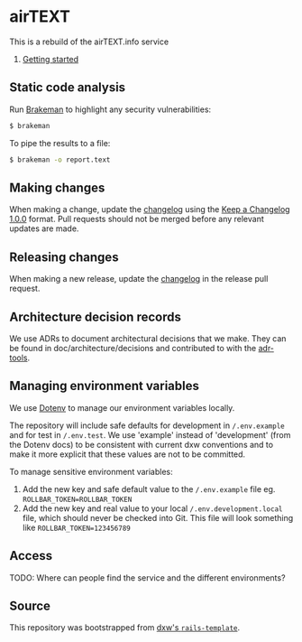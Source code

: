 # airTEXT

This is a rebuild of the airTEXT.info service

1. [Getting started](/doc/getting-started.md)

## Static code analysis

Run [Brakeman](https://brakemanscanner.org/) to highlight any security
vulnerabilities:

```bash
$ brakeman
```

To pipe the results to a file:

```bash
$ brakeman -o report.text
```

## Making changes

When making a change, update the [changelog](CHANGELOG.md) using the
[Keep a Changelog 1.0.0](https://keepachangelog.com/en/1.0.0/) format. Pull
requests should not be merged before any relevant updates are made.

## Releasing changes

When making a new release, update the [changelog](CHANGELOG.md) in the release
pull request.

## Architecture decision records

We use ADRs to document architectural decisions that we make. They can be found
in doc/architecture/decisions and contributed to with the
[adr-tools](https://github.com/npryce/adr-tools).

## Managing environment variables

We use [Dotenv](https://github.com/bkeepers/dotenv) to manage our environment
variables locally.

The repository will include safe defaults for development in `/.env.example` and
for test in `/.env.test`. We use 'example' instead of 'development' (from the
Dotenv docs) to be consistent with current dxw conventions and to make it more
explicit that these values are not to be committed.

To manage sensitive environment variables:

1. Add the new key and safe default value to the `/.env.example` file eg.
   `ROLLBAR_TOKEN=ROLLBAR_TOKEN`
1. Add the new key and real value to your local `/.env.development.local` file,
   which should never be checked into Git. This file will look something like
   `ROLLBAR_TOKEN=123456789`

## Access

TODO: Where can people find the service and the different environments?

## Source

This repository was bootstrapped from
[dxw's `rails-template`](https://github.com/dxw/rails-template).
